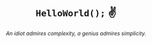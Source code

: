  <h1 align="center"><code>HelloWorld();</code> ✌️</h1>
<p align="center"><i>An idiot admires complexity, a genius admires simplicity.</i></p>

<!--START_SECTION:waka-->
<!--END_SECTION:waka-->
